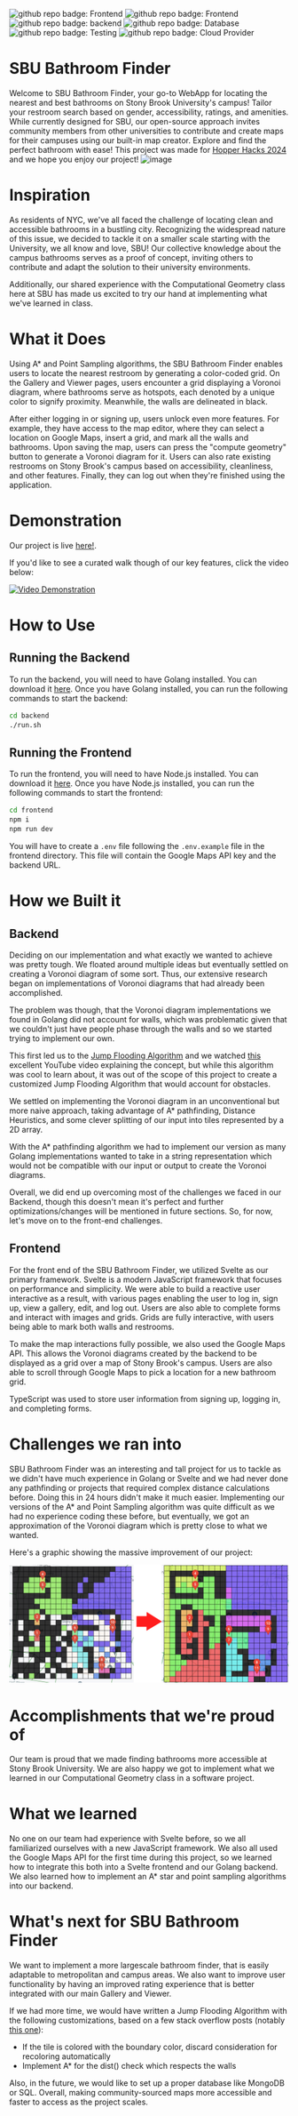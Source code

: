 ![github repo badge: Frontend](https://img.shields.io/badge/Frontend-Svelte-181717?color=red) ![github repo badge: Frontend](https://img.shields.io/badge/Frontend-TypeScript-181717?color=blue) ![github repo badge: backend](https://img.shields.io/badge/Backend-Go-8A2BE2) ![github repo badge: Database](https://img.shields.io/badge/Database-Firebase-181717?color=orange) ![github repo badge: Testing](https://img.shields.io/badge/Testing-Python-181717?color=blue) ![github repo badge: Cloud Provider](https://img.shields.io/badge/Cloud%20Provider-Google-181717?color=blue)

# SBU Bathroom Finder
Welcome to SBU Bathroom Finder, your go-to WebApp for locating the nearest and best bathrooms on Stony Brook University's campus! Tailor your restroom search based on gender, accessibility, ratings, and amenities. While currently designed for SBU, our open-source approach invites community members from other universities to contribute and create maps for their campuses using our built-in map creator. Explore and find the perfect bathroom with ease!
This project was made for [Hopper Hacks 2024](https://hopperhacks2024.devpost.com/) and we hope you enjoy our project!
![image](https://github.com/daminals/bathroom-geometry/assets/6569519/904633e8-8931-4af9-af4b-982ef79ef8c8)

# Inspiration 
As residents of NYC, we've all faced the challenge of locating clean and accessible bathrooms in a bustling city. Recognizing the widespread nature of this issue, we decided to tackle it on a smaller scale starting with the University, we all know and love, SBU! Our collective knowledge about the campus bathrooms serves as a proof of concept, inviting others to contribute and adapt the solution to their university environments.   

Additionally, our shared experience with the Computational Geometry class here at SBU has made us excited to try our hand at implementing what we've learned in class. 

# What it Does
Using A* and Point Sampling algorithms, the SBU Bathroom Finder enables users to locate the nearest restroom by generating a color-coded grid. On the Gallery and Viewer pages, users encounter a grid displaying a Voronoi diagram, where bathrooms serve as hotspots, each denoted by a unique color to signify proximity. Meanwhile, the walls are delineated in black.

After either logging in or signing up, users unlock even more features. For example, they have access to the map editor, where they can select a location on Google Maps, insert a grid, and mark all the walls and bathrooms. Upon saving the map, users can press the "compute geometry" button to generate a Voronoi diagram for it. Users can also rate existing restrooms on Stony Brook's campus based on accessibility, cleanliness, and other features. Finally, they can log out when they're finished using the application.

# Demonstration

Our project is live [here!](http://ec2-52-0-126-73.compute-1.amazonaws.com).

If you'd like to see a curated walk though of our key features, click the video below:

[![Video Demonstration](https://img.youtube.com/vi/NGmby-4HcmE/0.jpg)](https://www.youtube.com/watch?v=NGmby-4HcmE)

# How to Use

## Running the Backend
To run the backend, you will need to have Golang installed. You can download it [here](https://golang.org/dl/). Once you have Golang installed, you can run the following commands to start the backend:

```bash
cd backend
./run.sh
```

## Running the Frontend
To run the frontend, you will need to have Node.js installed. You can download it [here](https://nodejs.org/en/download/). Once you have Node.js installed, you can run the following commands to start the frontend:

```bash
cd frontend
npm i
npm run dev
```

You will have to create a `.env` file following the `.env.example` file in the frontend directory. This file will contain the Google Maps API key and the backend URL.


# How we Built it

## Backend  
Deciding on our implementation and what exactly we wanted to achieve was pretty tough. We floated around multiple ideas but eventually settled on creating a Voronoi diagram of some sort. Thus, our extensive research began on implementations of Voronoi diagrams that had already been accomplished. 

The problem was though, that the Voronoi diagram implementations we found in Golang did not account for walls, which was problematic given that we couldn't just have people phase through the walls and so we started trying to implement our own. 

This first led us to the [Jump Flooding Algorithm](https://en.wikipedia.org/wiki/Jump_flooding_algorithm) and we watched [this](https://www.youtube.com/watch?v=AT0jTugdi0M) excellent YouTube video explaining the concept, but while this algorithm was cool to learn about, it was out of the scope of this project to create a customized Jump Flooding Algorithm that would account for obstacles. 

We settled on implementing the Voronoi diagram in an unconventional but more naive approach, taking advantage of A* pathfinding, Distance Heuristics, and some clever splitting of our input into tiles represented by a 2D array.  

With the A* pathfinding algorithm we had to implement our version as many Golang implementations wanted to take in a string representation which would not be compatible with our input or output to create the Voronoi diagrams. 

Overall, we did end up overcoming most of the challenges we faced in our Backend, though this doesn't mean it's perfect and further optimizations/changes will be mentioned in future sections. So, for now, let's move on to the front-end challenges.

## Frontend
For the front end of the SBU Bathroom Finder, we utilized Svelte as our primary framework. Svelte is a modern JavaScript framework that focuses on performance and simplicity. We were able to build a reactive user interactive as a result, with various pages enabling the user to log in, sign up, view a gallery, edit, and log out. Users are also able to complete forms and interact with images and grids. Grids are fully interactive, with users being able to mark both walls and restrooms.

To make the map interactions fully possible, we also used the Google Maps API. This allows the Voronoi diagrams created by the backend to be displayed as a grid over a map of Stony Brook's campus. Users are also able to scroll through Google Maps to pick a location for a new bathroom grid.

TypeScript was used to store user information from signing up, logging in, and completing forms.

# Challenges we ran into
SBU Bathroom Finder was an interesting and tall project for us to tackle as we didn't have much experience in Golang or Svelte and we had never done any pathfinding or projects that required complex distance calculations before. Doing this in 24 hours didn't make it much easier. Implementing our versions of the A* and Point Sampling algorithm was quite difficult as we had no experience coding these before, but eventually, we got an approximation of the Voronoi diagram which is pretty close to what we wanted.  

Here's a graphic showing the massive improvement of our project:

![image](/assets/improvements.png)


# Accomplishments that we're proud of
Our team is proud that we made finding bathrooms more accessible at Stony Brook University. We are also happy we got to implement what we learned in our Computational Geometry class in a software project.

# What we learned
No one on our team had experience with Svelte before, so we all familiarized ourselves with a new JavaScript framework. We also all used the Google Maps API for the first time during this project, so we learned how to integrate this both into a Svelte frontend and our Golang backend.
We also learned how to implement an A* star and point sampling algorithms into our backend.

# What's next for SBU Bathroom Finder
We want to implement a more largescale bathroom finder, that is easily adaptable to metropolitan and campus areas. We also want to improve user functionality by having an improved rating experience that is better integrated with our main Gallery and Viewer.

If we had more time, we would have written a Jump Flooding Algorithm with the following customizations, based on a few stack overflow posts (notably [this one](https://stackoverflow.com/questions/73255352/creating-a-voroni-diagram-with-arbitrary-boundaries)):
  - If the tile is colored with the boundary color, discard consideration for recoloring automatically
  - Implement A* for the dist() check which respects the walls

Also, in the future, we would like to set up a proper database like MongoDB or SQL. Overall, making community-sourced maps more accessible and faster to access as the project scales.  
  
